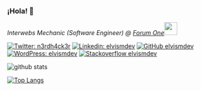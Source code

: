 
### ¡Hola! 👋

<p><em>Interwebs Mechanic (Software Engineer) @ <a href="https://www.forumone.com">Forum One</a><img src="https://media.giphy.com/media/WUlplcMpOCEmTGBtBW/giphy.gif" width="30"></em></p>

[![Twitter: n3rdh4ck3r](https://img.shields.io/twitter/follow/n3rdh4ck3r?style=social)](https://twitter.com/n3rdh4ck3r)
[![Linkedin: elvismdev](https://img.shields.io/badge/-elvismdev-blue?style=flat-square&logo=Linkedin&logoColor=white&link=https://www.linkedin.com/in/elvismdev/)](https://www.linkedin.com/in/elvismdev/)
[![GitHub elvismdev](https://img.shields.io/github/followers/elvismdev?label=follow&style=social)](https://github.com/elvismdev)
[![WordPress: elvismdev](https://img.shields.io/badge/-elvismdev-blue?style=flat-square&logo=WordPress&logoColor=white&link=https://profiles.wordpress.org/elvismdev/)](https://profiles.wordpress.org/elvismdev/)
[![Stackoverflow elvismdev](https://img.shields.io/stackexchange/stackoverflow/r/2209086)](https://stackoverflow.com/users/2209086/elvismdev)


![github stats](https://github-readme-stats.vercel.app/api?username=elvismdev&count_private=true)


[![Top Langs](https://github-readme-stats.vercel.app/api/top-langs/?username=elvismdev&layout=compact&hide=css,procfile,apacheconf&langs_count=10)](https://github.com/elvismdev)
